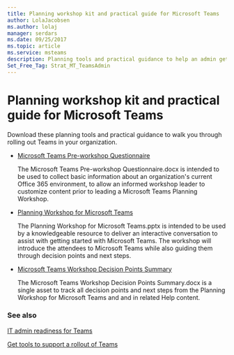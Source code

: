 ```yaml
---
title: Planning workshop kit and practical guide for Microsoft Teams
author: LolaJacobsen
ms.author: lolaj
manager: serdars
ms.date: 09/25/2017
ms.topic: article
ms.service: msteams
description: Planning tools and practical guidance to help an admin get started with Microsoft Teams.
Set_Free_Tag: Strat_MT_TeamsAdmin
---
```


Planning workshop kit and practical guide for Microsoft Teams
=============================================================

Download these planning tools and practical guidance to walk you through rolling out Teams in your organization.

- [Microsoft Teams Pre-workshop Questionnaire](https://www.microsoft.com/en-us/download/55975)
    
    The Microsoft Teams Pre-workshop Questionnaire.docx is intended to be used to collect basic information about an organization's current Office 365 environment, to allow an informed workshop leader to customize content prior to leading a Microsoft Teams Planning Workshop.

- [Planning Workshop for Microsoft Teams](https://www.microsoft.com/en-us/download/55982) 
    
    The Planning Workshop for Microsoft Teams.pptx is intended to be used by a knowledgeable resource to deliver an interactive conversation to assist with getting started with Microsoft Teams. The workshop will introduce the attendees to Microsoft Teams while also guiding them through decision points and next steps.

- [Microsoft Teams Workshop Decision Points Summary](https://www.microsoft.com/en-us/download/55981)
    
    The Microsoft Teams Workshop Decision Points Summary.docx is a single asset to track all decision points and next steps from the Planning Workshop for Microsoft Teams and and in related Help content.

### See also

[IT admin readiness for Teams](ITAdmin-readiness.md)

[Get tools to support a rollout of Teams](rollout-tools.md)


